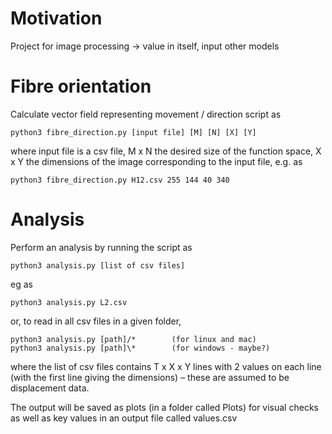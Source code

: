 # Motivation

Project for image processing -> value in itself, input other models

# Fibre orientation

Calculate vector field representing movement / direction script as

    python3 fibre_direction.py [input file] [M] [N] [X] [Y]

where input file is a csv file, M x N the desired size of the function space, X x Y the dimensions of the image corresponding to the input file, e.g. as
    
    python3 fibre_direction.py H12.csv 255 144 40 340 

# Analysis

Perform an analysis by running the script as

    python3 analysis.py [list of csv files]

eg as

    python3 analysis.py L2.csv

or, to read in all csv files in a given folder,

    python3 analysis.py [path]/*        (for linux and mac)
    python3 analysis.py [path]\*        (for windows - maybe?)

where the list of csv files contains T x X x Y lines with 2 values on each line (with the first line giving the dimensions) – these are assumed to be displacement data.

The output will be saved as plots (in a folder called Plots) for visual checks as well as key values in an output file called values.csv
